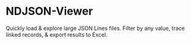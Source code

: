 # NDJSON-Viewer
Quickly load &amp; explore large JSON Lines files. Filter by any value, trace linked records, &amp; export results to Excel.
